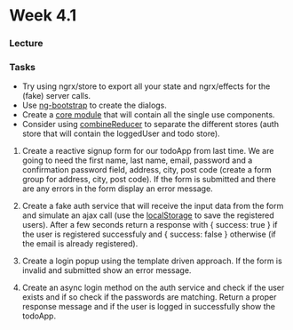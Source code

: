 # Week 4.1

### Lecture


### Tasks

* Try using ngrx/store to export all your state and ngrx/effects for the (fake) server calls.
* Use [ng-bootstrap](https://ng-bootstrap.github.io/#/home) to create the dialogs.
* Create a [core module](https://angular.io/docs/ts/latest/guide/style-guide.html#!#04-11) that will contain all the single use components.
* Consider using [combineReducer](https://github.com/ngrx/ngrx.github.io/blob/master/store/api/combine_reducers.md) to separate the different stores (auth store that will contain the loggedUser and todo store).

1. Create a reactive signup form for our todoApp from last time. We are going to need the first name, last name, email, password and a confirmation password field, address, city, post code (create a form group for address, city, post code). If the form is submitted and there are any errors in the form display an error message.

2. Create a fake auth service that will receive the input data from the form and simulate an ajax call (use the [localStorage](https://developer.mozilla.org/en/docs/Web/API/Window/localStorage) to save the registered users). After a few seconds return a response with { success: true } if the user is registered successfuly and { success: false } otherwise (if the email is already registered). 

3. Create a login popup using the template driven approach. If the form is invalid and submitted show an error message.

4. Create an async login method on the auth service and check if the user exists and if so check if the passwords are matching. Return a proper response message and if the user is logged in successfully show the todoApp.

